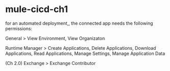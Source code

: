 # mule-cicd-ch1

for an automated deployment,, the connected app needs the following permissions:

General > View Environment, View Organizaton

Runtime Manager > Create Applications, Delete Applications, Download Applications, Read Applications, Manage Settings, Manage Application Data

(Ch 2.0) Exchange > Exchange Contributor
